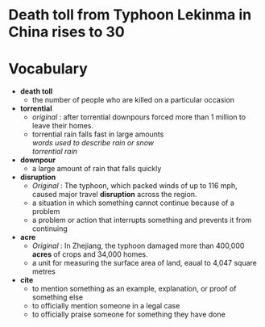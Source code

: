 # Death toll from Typhoon Lekinma in China rises to 30  
# Vocabulary  
* **death toll**  
  * the number of people who are killed on a particular occasion  
* **torrential**  
  * *original* : after torrential downpours forced more than 1 million to leave their homes.  
  * torrential rain falls fast in large amounts  
  *words used to describe rain or snow*  
  *torrential rain*  
* **downpour**  
  * a large amount of rain that falls quickly  
* **disruption**  
  * *Original* : The typhoon, which packed winds of up to 116 mph, caused major travel **disruption** across the region.  
  * a situation in which something cannot continue because of a problem  
  * a problem or action that interrupts something and prevents it from continuing  
* **acre**  
  * *Original* : In Zhejiang, the typhoon damaged more than 400,000 **acres** of crops and 34,000 homes.  
  * a unit for measuring the surface area of land, eaual to 4,047 square metres  
* **cite**  
  * to mention something as an example, explanation, or proof of something else  
  * to officially mention someone in a legal case  
  * to officially praise someone for something they have done  
